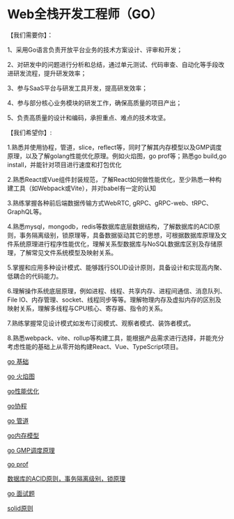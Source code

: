 # Web全栈开发工程师（GO）

【我们需要你】：

1、采用Go语言负责开放平台业务的技术方案设计、评审和开发；

2、对研发中的问题进行分析和总结，通过单元测试、代码审查、自动化等手段改进研发流程，提升研发效率；

3、参与SaaS平台与研发工具开发，提高研发效率；

4、参与部分核心业务模块的研发工作，确保高质量的项目产出；

5、负责高质量的设计和编码，承担重点、难点的技术攻坚。

【我们希望你】:

1.熟悉并使用协程，管道，slice，reflect等，同时了解其内存模型以及GMP调度原理，以及了解golang性能优化原理。例如火焰图，go prof等；熟悉go build,go install，并能针对项目进行速度和打包优化

2.熟悉React或Vue组件封装规范，了解React如何做性能优化，至少熟悉一种构建工具（如Webpack或Vite），并对babel有一定的认知

3.熟练掌握各种前后端数据传输方式WebRTC, gRPC、gRPC-web、tRPC、GraphQL等。

4.熟悉mysql，mongodb，redis等数据库底层数据结构，了解数据库的ACID原则，事务隔离级别，锁原理等，具备数据驱动其它的思想，可根据数据库原理及文件系统原理进行程序性能优化，理解关系型数据库与NoSQL数据库区别及存储原理，了解常见文件系统模型及映射关系。

5.掌握和应用多种设计模式、能够践行SOLID设计原则，具备设计和实现高内聚、低耦合的代码能力。

6.理解操作系统底层原理，例如进程、线程、共享内存、进程间通信、消息队列、File IO、内存管理、socket、线程同步等等。理解物理内存及虚拟内存的区别及映射关系，理解多线程与CPU核心、寄存器、指令的关系。

7.熟练掌握常见设计模式如发布订阅模式、观察者模式、装饰者模式。

8.熟悉webpack、vite、rollup等构建工具，能根据产品需求进行选择，并能充分考虑性能的基础上从零开始构建React、Vue、TypeScript项目。

[go 基础](Web%E5%85%A8%E6%A0%88%E5%BC%80%E5%8F%91%E5%B7%A5%E7%A8%8B%E5%B8%88%EF%BC%88GO%EF%BC%89%2006876d3e150040f7b8c5358b31a1f08f/go%20%E5%9F%BA%E7%A1%80%202dce2ef913e24f7087793d2ff13789cf.md)

[go 火焰图](Web%E5%85%A8%E6%A0%88%E5%BC%80%E5%8F%91%E5%B7%A5%E7%A8%8B%E5%B8%88%EF%BC%88GO%EF%BC%89%2006876d3e150040f7b8c5358b31a1f08f/go%20%E7%81%AB%E7%84%B0%E5%9B%BE%20ccf56790b6814209ac4bd110041b0605.md)

[go性能优化](Web%E5%85%A8%E6%A0%88%E5%BC%80%E5%8F%91%E5%B7%A5%E7%A8%8B%E5%B8%88%EF%BC%88GO%EF%BC%89%2006876d3e150040f7b8c5358b31a1f08f/go%E6%80%A7%E8%83%BD%E4%BC%98%E5%8C%96%2034d7dd12e1af41e88eb0b3b75ebddc93.md)

[go协程](Web%E5%85%A8%E6%A0%88%E5%BC%80%E5%8F%91%E5%B7%A5%E7%A8%8B%E5%B8%88%EF%BC%88GO%EF%BC%89%2006876d3e150040f7b8c5358b31a1f08f/go%E5%8D%8F%E7%A8%8B%20c9fbd738a8a846d683749442af321de1.md)

[go 管道](Web%E5%85%A8%E6%A0%88%E5%BC%80%E5%8F%91%E5%B7%A5%E7%A8%8B%E5%B8%88%EF%BC%88GO%EF%BC%89%2006876d3e150040f7b8c5358b31a1f08f/go%20%E7%AE%A1%E9%81%93%20c111b8432f53493db0730efa23d4346f.md)

[go内存模型](Web%E5%85%A8%E6%A0%88%E5%BC%80%E5%8F%91%E5%B7%A5%E7%A8%8B%E5%B8%88%EF%BC%88GO%EF%BC%89%2006876d3e150040f7b8c5358b31a1f08f/go%E5%86%85%E5%AD%98%E6%A8%A1%E5%9E%8B%20a4a184b41941440ab04724e3f5260887.md)

[go GMP调度原理 ](Web%E5%85%A8%E6%A0%88%E5%BC%80%E5%8F%91%E5%B7%A5%E7%A8%8B%E5%B8%88%EF%BC%88GO%EF%BC%89%2006876d3e150040f7b8c5358b31a1f08f/go%20GMP%E8%B0%83%E5%BA%A6%E5%8E%9F%E7%90%86%204214861c42ae47859e1b4dc23956f716.md)

[go prof](Web%E5%85%A8%E6%A0%88%E5%BC%80%E5%8F%91%E5%B7%A5%E7%A8%8B%E5%B8%88%EF%BC%88GO%EF%BC%89%2006876d3e150040f7b8c5358b31a1f08f/go%20prof%202aa5c37cbe6648c08ec5e293bed29a48.md)

[数据库的ACID原则，事务隔离级别，锁原理](Web%E5%85%A8%E6%A0%88%E5%BC%80%E5%8F%91%E5%B7%A5%E7%A8%8B%E5%B8%88%EF%BC%88GO%EF%BC%89%2006876d3e150040f7b8c5358b31a1f08f/%E6%95%B0%E6%8D%AE%E5%BA%93%E7%9A%84ACID%E5%8E%9F%E5%88%99%EF%BC%8C%E4%BA%8B%E5%8A%A1%E9%9A%94%E7%A6%BB%E7%BA%A7%E5%88%AB%EF%BC%8C%E9%94%81%E5%8E%9F%E7%90%86%20c6e3e3a0c46949b6994b0582bc94fcfc.md)

[go 面试题](Web%E5%85%A8%E6%A0%88%E5%BC%80%E5%8F%91%E5%B7%A5%E7%A8%8B%E5%B8%88%EF%BC%88GO%EF%BC%89%2006876d3e150040f7b8c5358b31a1f08f/go%20%E9%9D%A2%E8%AF%95%E9%A2%98%20f15ba6a9601144b9b2d17c03742d5c48.md)

[solid原则](Web%E5%85%A8%E6%A0%88%E5%BC%80%E5%8F%91%E5%B7%A5%E7%A8%8B%E5%B8%88%EF%BC%88GO%EF%BC%89%2006876d3e150040f7b8c5358b31a1f08f/solid%E5%8E%9F%E5%88%99%206a1bdfb00fd34fbca55148592ecd095d.md)